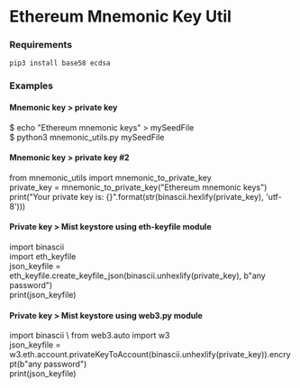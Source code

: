 
Ethereum Mnemonic Key Util 
================================ 

### Requirements

`pip3 install base58 ecdsa`


### Examples

#### Mnemonic key > private key

$ echo "Ethereum mnemonic keys" > mySeedFile \
$ python3 mnemonic_utils.py mySeedFile 


#### Mnemonic key > private key #2

from mnemonic_utils import mnemonic_to_private_key \
private_key = mnemonic_to_private_key("Ethereum mnemonic keys") \
print("Your private key is: {}".format(str(binascii.hexlify(private_key), 'utf-8')))


#### Private key > Mist keystore using eth-keyfile module

import binascii \
import eth_keyfile \
json_keyfile = eth_keyfile.create_keyfile_json(binascii.unhexlify(private_key), b"any password") \
print(json_keyfile)


#### Private key > Mist keystore using web3.py module

import binascii \ 
from web3.auto import w3 \
json_keyfile = w3.eth.account.privateKeyToAccount(binascii.unhexlify(private_key)).encrypt(b"any password") \
print(json_keyfile)
